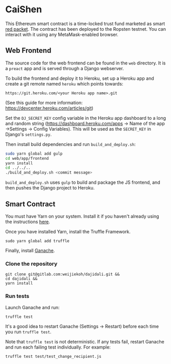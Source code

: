 # CaiShen

This Ethereum smart contract is a time-locked trust fund marketed as smart [red
packet](https://en.wikipedia.org/wiki/Red_envelope). The contract has been deployed
to the Ropsten testnet. You can interact with it using any MetaMask-enabled browser.

## Web Frontend

The source code for the web frontend can be found in the `web` directory. It is a `preact` app
and is served through a Django webserver.

To build the frontend and deploy it to Heroku, set up a Heroku app and create a
git remote named `heroku` which points towards:

```
https://git.heroku.com/<your Heroku app name>.git
```
(See this guide for more information: https://devcenter.heroku.com/articles/git)

Set the `DJ_SECRET_KEY` config variable in the Heroku app dashboard to a long
and random string (https://dashboard.heroku.com/apps -> Name of the app ->Settings -> Config Variables). This will be used as the `SECRET_KEY` in Django's `settings.py`.

Then install build dependencies and run `build_and_deploy.sh`:

```bash
sudo yarn global add gulp
cd web/app/frontend
yarn install
cd ../../..
./build_and_deploy.sh <commit message>
```

`build_and_deploy.sh` uses `gulp` to build and package the JS frontend, and
then pushes the Django project to Heroku.

## Smart Contract

You must have Yarn on your system. Install it if you haven't already using the
instructions [here](https://yarnpkg.com/en/docs/install).

Once you have installed Yarn, install the Truffle Framework.

```
sudo yarn global add truffle
```

Finally, install [Ganache](http://truffleframework.com/ganache/).

### Clone the repository

```
git clone git@gitlab.com:weijiekoh/dajidali.git &&
cd dajidali &&
yarn install
```

### Run tests

Launch Ganache and run:

```
truffle test
```

It's a good idea to restart Ganache (Settings -> Restart) before each time you
run `truffle test`.

Note that `truffle test` is not deterministic. If any tests fail, restart
Ganache and run each failing test individually. For example:

```
truffle test test/test_change_recipient.js
```

